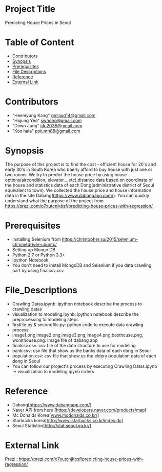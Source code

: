 # Project Title
Predicting House Prices in Seoul

# Table of Content

* [Contributors](#Contributors)
* [Synopsis](#Synopsis)
* [Prerequisites](#Prerequisites)
* [File Descriptions](#File_Descriptions)
* [Reference](#Reference)
* [External Link](#External_link)

# <a name="Contributors"></a>Contributors
* "Heemyung Kang" <gmlaud14@gmail.com>
* "Hojung Yeo" <swhoho@gmail.com>
* "Down Jung" <jdu2038@gmail.com>
* "Koo hala" <poiumn88@gmail.com>

# <a name="Synopsis"></a>Synopsis
The purpose of this project is to find the cost - efficient house for 20's and early 30's in South Korea who baerly afford to buy house with just one or two rooms. 
We try to predict the house price by using house options(aircondition, elevator....etc),distance data based on coordinate of the house and statistics data of each Dong(administrative district of Seoul equivalent to town).
We collected the house price and house information data in the site Dabang(https://www.dabangapp.com/).
You can quickly understand what the purpose of the project from https://prezi.com/o7xutcnjkbsf/predicting-house-prices-with-regression/

# <a name="Prerequisites"></a>Prerequisites

* Installing Selenium from https://christopher.su/2015/selenium-chromedriver-ubuntu/
* Setting up Mongo DB
* Python 2.7 or Python 3.3+
* Ipython Notebook 
* You don't need to install MongoDB and Selenium if you  data crawling part by using finalcsv.csv


# <a name="File_Descriptions"></a>File_Descriptions
* Crawling Datas.ipynb: ipython notebook describe the process to crawling datas
* visualization to modeling.ipynb: ipython notebook describe the preprocessing to modeling steps
* firstfile.py & secondfile.py: python code to execute data crawling process 
* image1.png,image2.png,image3.png,image4.png,besthouse.png, worsthouse.png: image file of dabang app 
* finalcsv.csv: csv file of the data structure to use for modeling
* bank.csv: csv file that show us the banks data of each dong in Seoul
* population.csv: csv file that show us the eldery population data of each dong in Seoul
* You can follow our project's process by executing Crawling Datas.ipynb -> visualization to modeling.ipynb orders


# <a name="Reference"></a>Reference
* Dabang[https://www.dabangapp.com/]
* Naver API from here [https://developers.naver.com/products/map]
* Mc Donalds Korea[www.mcdonalds.co.kr/]
* Starbucks korea[http://www.istarbucks.co.kr/index.do]
* Seoul Statistics[http://stat.seoul.go.kr/]


# <a name="External_link"></a>External Link
Prezi : https://prezi.com/o7xutcnjkbsf/predicting-house-prices-with-regression/
